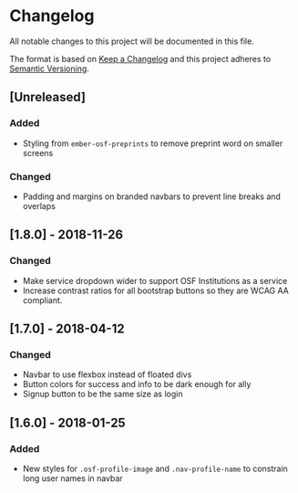 # Changelog
All notable changes to this project will be documented in this file.

The format is based on [Keep a Changelog](http://keepachangelog.com/en/1.0.0/)
and this project adheres to [Semantic Versioning](http://semver.org/spec/v2.0.0.html).

## [Unreleased]
### Added
- Styling from `ember-osf-preprints` to remove preprint word on smaller screens

### Changed
- Padding and margins on branded navbars to prevent line breaks and overlaps

## [1.8.0] - 2018-11-26
### Changed
- Make service dropdown wider to support OSF Institutions as a service
- Increase contrast ratios for all bootstrap buttons so they are WCAG AA compliant.

## [1.7.0] - 2018-04-12
### Changed
- Navbar to use flexbox instead of floated divs
- Button colors for success and info to be dark enough for ally
- Signup button to be the same size as login

## [1.6.0] - 2018-01-25
### Added
- New styles for `.osf-profile-image` and `.nav-profile-name` to constrain long user names in navbar
